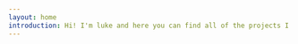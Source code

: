 ```yaml
---
layout: home
introduction: Hi! I'm luke and here you can find all of the projects I've been working on :)
---
```


